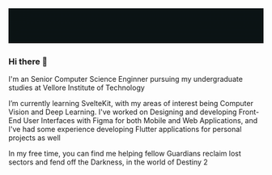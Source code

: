 <center> <img src="header.gif"></center>

### Hi there 👋

I'm an Senior Computer Science Enginner pursuing my undergraduate studies at Vellore Institute of Technology

I’m currently learning SvelteKit, with my areas of interest being Computer Vision and Deep Learning. I've worked on Designing and developing Front-End User Interfaces with Figma for both Mobile and Web Applications, and I've had some experience developing Flutter applications for personal projects as well

In my free time, you can find me helping fellow Guardians reclaim lost sectors and fend off the Darkness, in the world of Destiny 2 

<!--
**pxndey/pxndey** is a ✨ _special_ ✨ repository because its `README.md` (this file) appears on your GitHub profile.

Here are some ideas to get you started:

- 🔭 I’m currently working on ...
- 🌱 I’m currently learning ...
- 👯 I’m looking to collaborate on ...
- 🤔 I’m looking for help with ...
- 💬 Ask me about ...
- 📫 How to reach me: ...
- 😄 Pronouns: ...
- ⚡ Fun fact: ...
-->
